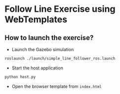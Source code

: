 # Follow Line Exercise using WebTemplates

## How to launch the exercise?

- Launch the Gazebo simulation

```bash
roslaunch ./launch/simple_line_follower_ros.launch
```

- Start the host application

```bash
python host.py
```

- Open the browser template from `index.html`
